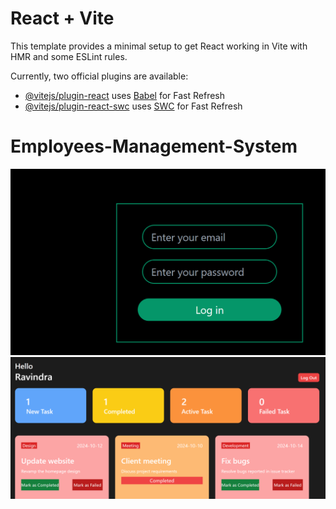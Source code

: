 # React + Vite

This template provides a minimal setup to get React working in Vite with HMR and some ESLint rules.

Currently, two official plugins are available:

- [@vitejs/plugin-react](https://github.com/vitejs/vite-plugin-react/blob/main/packages/plugin-react/README.md) uses [Babel](https://babeljs.io/) for Fast Refresh
- [@vitejs/plugin-react-swc](https://github.com/vitejs/vite-plugin-react-swc) uses [SWC](https://swc.rs/) for Fast Refresh
# Employees-Management-System

![Screenshot](https://github.com/Ravindra-Margale/Employees-Management-System/blob/main/Screenshot%202025-01-14%20212922.png)
![Alt text](https://github.com/Ravindra-Margale/Employees-Management-System/blob/main/employee-dashboard.png)
